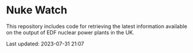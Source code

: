 # Nuke Watch

This repository includes code for retrieving the latest information available on the output of EDF nuclear power plants in the UK.

Last updated: 2023-07-31 21:07